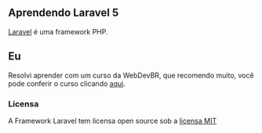 ## Aprendendo Laravel 5

[Laravel](http://laravel.com/docs) é uma framework PHP.

## Eu

Resolvi aprender com um curso da WebDevBR, que recomendo muito, você pode conferir o curso clicando [aqui](https://www.webdevbr.com.br/curso-laravel-5-1-essencial).

### Licensa

A Framework Laravel tem licensa open source sob a [licensa MIT](http://opensource.org/licenses/MIT)
